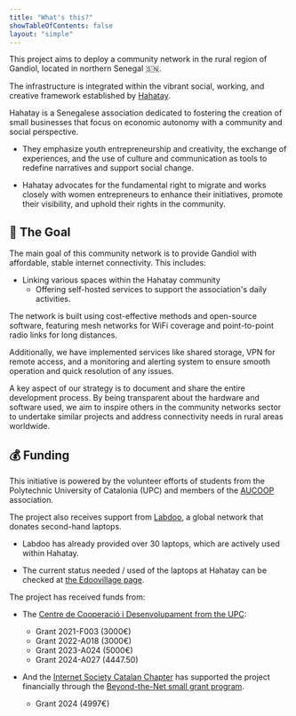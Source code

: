 ```yaml
---
title: "What's this?"
showTableOfContents: false
layout: "simple"
---
```


This project aims to deploy a community network in the rural region of Gandiol, located in northern Senegal :senegal:.

The infrastructure is integrated within the vibrant social, working, and creative framework established by [Hahatay](https://hahatay.org).

Hahatay is a Senegalese association dedicated to fostering the creation of small businesses that focus on economic autonomy with a community and social perspective.

* They emphasize youth entrepreneurship and creativity, the exchange of experiences, and the use of culture and communication as tools to redefine narratives and support social change.

* Hahatay advocates for the fundamental right to migrate and works closely with women entrepreneurs to enhance their initiatives, promote their visibility, and uphold their rights in the community.

## 🎯 The Goal

The main goal of this community network is to provide Gandiol with affordable, stable internet connectivity. This includes:

* Linking various spaces within the Hahatay community
  * Offering self-hosted services to support the association's daily activities.

The network is built using cost-effective methods and open-source software, featuring mesh networks for WiFi coverage and point-to-point radio links for long distances.

Additionally, we have implemented services like shared storage, VPN for remote access, and a monitoring and alerting system to ensure smooth operation and quick resolution of any issues.

A key aspect of our strategy is to document and share the entire development process. By being transparent about the hardware and software used, we aim to inspire others in the community networks sector to undertake similar projects and address connectivity needs in rural areas worldwide.

## 💰 Funding

This initiative is powered by the volunteer efforts of students from the Polytechnic University of Catalonia (UPC) and members of the [AUCOOP](https://aucoop.upc.edu) association.

The project also receives support from [Labdoo](https://labdoo.org), a global network that donates second-hand laptops.

* Labdoo has already provided over 30 laptops, which are actively used within Hahatay.

* The current status needed / used of the laptops at Hahatay can be checked at [the Edoovillage page](https://platform.labdoo.org/edoovillage?e=108374#slideshow-1).

The project has received funds from:

* The [Centre de Cooperació i Desenvolupament from the UPC](https://ccd.upc.edu/):
  
  * Grant 2021-F003 (3000€)
  * Grant 2022-A018 (3000€)
  * Grant 2023-A024 (5000€)
  * Grant 2024-A027 (4447.50)

* And the [Internet Society Catalan Chapter](https://www.isoc.cat/) has supported the project financially through the [Beyond-the-Net small grant program](https://www.isocfoundation.org/project/a-community-network-for-hahatay-gandiol/).
  * Grant 2024 (4997€)
